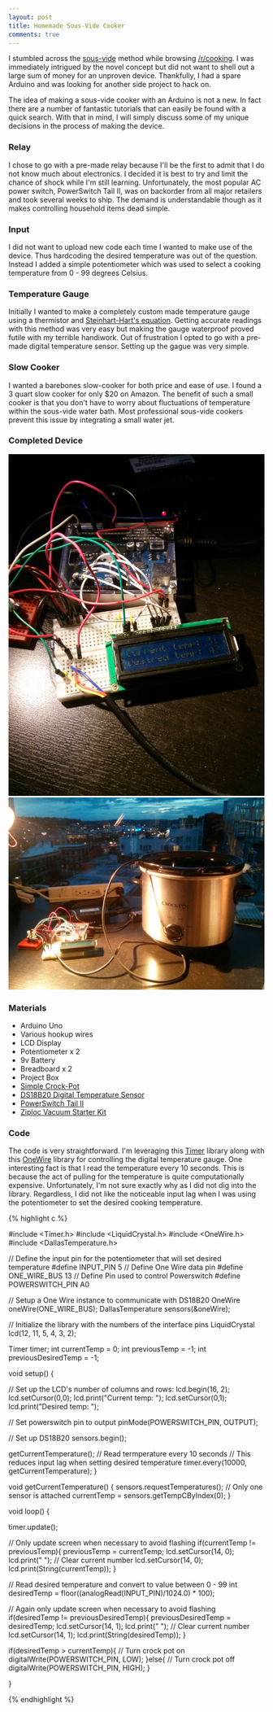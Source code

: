 ```yaml
---
layout: post
title: Homemade Sous-Vide Cooker
comments: true
---
```


I stumbled across the <a href="http://en.wikipedia.org/wiki/Sous-vide">sous-vide</a> method while browsing <a href="http://www.reddit.com/r/cooking">/r/cooking</a>. I was immediately intrigued by the novel concept but did not want to shell out a large sum of money for an unproven device. Thankfully, I had a spare Arduino and was looking for another side project to hack on.

The idea of making a sous-vide cooker with an Arduino is not a new. In fact there are a number of fantastic tutorials that can easily be found with a quick search. With that in mind, I will simply discuss some of my unique decisions in the process of making the device.

### Relay

I chose to go with a pre-made relay because I'll be the first to admit that I do not know much about electronics. I decided it is best to try and limit the chance of shock while I'm still learning. Unfortunately, the most popular AC power switch, PowerSwitch Tail II, was on backorder from all major retailers and took several weeks to ship. The demand is understandable though as it makes controlling household items dead simple.

### Input

I did not want to upload new code each time I wanted to make use of the device. Thus hardcoding the desired temperature was out of the question. Instead I added a simple potentiometer which was used to select a cooking temperature from 0 - 99 degrees Celsius.

### Temperature Gauge

Initially I wanted to make a completely custom made temperature gauge using a thermistor and <a href="http://en.wikipedia.org/wiki/Steinhart%E2%80%93Hart_equation">Steinhart-Hart's equation</a>. Getting accurate readings with this method was very easy but making the gauge waterproof proved futile with my terrible handiwork. Out of frustration I opted to go with a pre-made digital temperature sensor. Setting up the gague was very simple.

### Slow Cooker

I wanted a barebones slow-cooker for both price and ease of use. I found a 3 quart slow cooker for only $20 on Amazon. The benefit of such a small cooker is that you don't have to worry about fluctuations of temperature within the sous-vide water bath. Most professional sous-vide cookers prevent this issue by integrating a small water jet.

### Completed Device

![completed sous-vide cooker 1](/public/images/sous-vide-1.jpg)
![completed sous-vide cooker 2](/public/images/sous-vide-2.jpg)


### Materials

* Arduino Uno
* Various hookup wires
* LCD Display
* Potentiometer x 2
* 9v Battery
* Breadboard x 2
* Project Box
* <a href="http://www.amazon.com/Crock-Pot-SCR300SS-3-Quart-Manual-Stainless/dp/B003UCG8II/ref=sr_1_3?ie=UTF8&qid=1404616855&sr=8-3&keywords=crockpot">Simple Crock-Pot</a>
* <a href="https://www.adafruit.com/products/381">DS18B20 Digital Temperature Sensor</a>
* <a href="https://www.sparkfun.com/products/10747">PowerSwitch Tail II</a>
* <a href="http://www.amazon.com/Ziploc-Vacuum-Starter-3-Quart-1-Pump/dp/B003UEMFUG/ref=sr_1_1?ie=UTF8&qid=1404617144&sr=8-1&keywords=Ziploc+Vacuum+Starter+Kit">Ziploc Vacuum Starter Kit</a>

### Code

The code is very straightforward. I'm leveraging this <a href="https://github.com/JChristensen/Timer">Timer</a> library along with this <a href="https://www.pjrc.com/teensy/td_libs_OneWire.html">OneWire</a> library for controlling the digital temperature gauge. One interesting fact is that I read the temperature every 10 seconds. This is because the act of pulling for the temperature is quite computationally expensive. Unfortunately, I'm not sure exactly why as I did not dig into the library. Regardless, I did not like the noticeable input lag when I was using the potentiometer to set the desired cooking temperature.

{% highlight c %}

#include <Timer.h>
#include <LiquidCrystal.h>
#include <OneWire.h>
#include <DallasTemperature.h>

// Define the input pin for the potentiometer that will set desired temperature
#define INPUT_PIN 5
// Define One Wire data pin
#define ONE_WIRE_BUS 13
// Define Pin used to control Powerswitch
#define POWERSWITCH_PIN A0


// Setup a One Wire instance to communicate with DS18B20
OneWire oneWire(ONE_WIRE_BUS);
DallasTemperature sensors(&oneWire);

// Initialize the library with the numbers of the interface pins
LiquidCrystal lcd(12, 11, 5, 4, 3, 2);

Timer timer;
int currentTemp = 0;
int previousTemp = -1;
int previousDesiredTemp = -1;

void setup() {
  
  // Set up the LCD's number of columns and rows: 
  lcd.begin(16, 2);
  lcd.setCursor(0,0);
  lcd.print("Current temp: ");
  lcd.setCursor(0,1);
  lcd.print("Desired temp: ");
  
  // Set powerswitch pin to output
  pinMode(POWERSWITCH_PIN, OUTPUT);

  // Set up DS18B20
  sensors.begin();
 
  getCurrentTemperature();
  // Read termperature every 10 seconds
  // This reduces input lag when setting desired temperature
  timer.every(10000, getCurrentTemperature);
}

void getCurrentTemperature()
{
  sensors.requestTemperatures();
  // Only one sensor is attached
  currentTemp = sensors.getTempCByIndex(0);
}

void loop() {
  
  timer.update();
  
  // Only update screen when necessary to avoid flashing
  if(currentTemp != previousTemp){
    previousTemp = currentTemp;
    lcd.setCursor(14, 0);
    lcd.print("  "); // Clear current number
    lcd.setCursor(14, 0);
    lcd.print(String(currentTemp));
  }
  
  // Read desired temperature and convert to value between 0 - 99
  int desiredTemp = floor((analogRead(INPUT_PIN)/1024.0) * 100);
  
  // Again only update screen when necessary to avoid flashing
  if(desiredTemp != previousDesiredTemp){
    previousDesiredTemp = desiredTemp;
    lcd.setCursor(14, 1);
    lcd.print("  "); // Clear current number
    lcd.setCursor(14, 1);
    lcd.print(String(desiredTemp));
  }
  
  if(desiredTemp > currentTemp){
    // Turn crock pot on
    digitalWrite(POWERSWITCH_PIN, LOW);
  }else{
    // Turn crock pot off
    digitalWrite(POWERSWITCH_PIN, HIGH);
  }
  
}

{% endhighlight %}